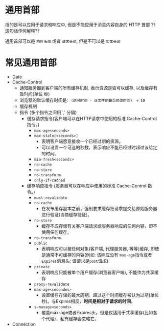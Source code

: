 

# 通用首部

指的是可以应用于请求和响应中, 但是不能应用于消息内容自身的 HTTP 首部 ?? 这句话作何解释??

通用首部可以是 `响应头部` 或者 `请求头部`, 但是不可以是 `实体头部`

# 常见通用首部

+ Date
+ Cache-Control
  + 通知服务器到客户端的所有缓存机制, 表示资源是否可以缓存, 以及缓存有效时间(单位 秒)
  + 浏览器的默认缓存时间是: `（访问时间 - 该文件的最后修改时间） ÷ 10`
  + 缓存机制
  + 指令 (多个指令之间用 ',' 分隔)
    + 缓存请求指令(客户端可以在HTTP请求中使用的标准 Cache-Control 指令。)
      + `max-age<seconds>`
      + `max-stale[<seconds>]`
        + 表明客户端愿意接收一个已经过期的资源。
        + 可以设置一个可选的秒数，表示响应不能已经过时超过该给定的时间。
      + `min-fresh<seconds>`
      + `no-cache`
      + `no-store`
      + `no-transform`
      + `only-if-cached`
    + 缓存响应指令 (服务器可以在响应中使用的标准 Cache-Control 指令。)
      +  `must-revalidate`
      +  `no-cache`
         +  在发布缓存副本之前，强制要求缓存把请求提交给原始服务器进行验证(协商缓存验证)。
      +  `no-store`
         +  缓存不应存储有关客户端请求或服务器响应的任何内容，即不使用任何缓存。
      +  `no-transform`
      +  `public`
         +  表明响应可以被任何对象(客户端, 代理服务器, 等等)缓存, 即使是通常不可缓存的内容(例如: 该响应没有 `max-age`指令或者 `Expires`消息头; 该请求是`post`请求)
      +  `private`
         +  表明响应只能被单个用户缓存(浏览器客户端), 不能作为共享缓存
      +  `proxy-revalidate`
      +  `max-age<secondes>`
         +  设置缓存存储的最大周期，超过这个时间缓存被认为过期(单位秒)。与Expires相反，**时间是相对于请求的时间**。
      +  `s-maxage<seconds>`
         +  覆盖max-age或者Expires头，但是仅适用于共享缓存(比如各个代理)，私有缓存会忽略它。
+ Connection